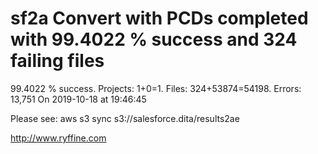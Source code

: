 # sf2a Convert with PCDs completed with 99.4022 % success and 324 failing files

99.4022 % success. Projects: 1+0=1.  Files: 324+53874=54198. Errors: 13,751  On 2019-10-18 at 19:46:45



Please see: aws s3 sync s3://salesforce.dita/results2ae

http://www.ryffine.com
